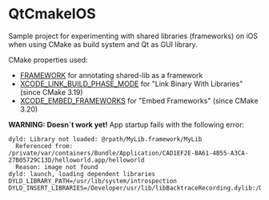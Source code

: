 # QtCmakeIOS

Sample project for experimenting with shared libraries (frameworks) on iOS when using CMake as build system and Qt as GUI library.

CMake properties used:
* [FRAMEWORK](https://cmake.org/cmake/help/latest/prop_tgt/FRAMEWORK.html) for annotating shared-lib as a framework
* [XCODE_LINK_BUILD_PHASE_MODE](https://cmake.org/cmake/help/latest/prop_tgt/XCODE_LINK_BUILD_PHASE_MODE.html) for "Link Binary With Libraries" (since CMake 3.19)
* [XCODE_EMBED_FRAMEWORKS](https://cmake.org/cmake/help/latest/prop_tgt/XCODE_EMBED_type.html) for "Embed Frameworks" (since CMake 3.20)

**WARNING: Doesn`t work yet!** App startup fails with the following error:
```
dyld: Library not loaded: @rpath/MyLib.framework/MyLib
  Referenced from: /private/var/containers/Bundle/Application/CAD1EF2E-BA61-4B55-A3CA-27B05729C13D/helloworld.app/helloworld
  Reason: image not found
dyld: launch, loading dependent libraries
DYLD_LIBRARY_PATH=/usr/lib/system/introspection
DYLD_INSERT_LIBRARIES=/Developer/usr/lib/libBacktraceRecording.dylib:/Developer/usr/lib/libMainThreadChecker.dylib:/Developer/Library/PrivateFrameworks/DTDDISupport.framework/libViewDebuggerSupport.dylib:/Developer/Library/PrivateFrameworks/GPUTools.framework/libglInterpose.dylib:/usr/lib/libMTLCapture.dylib
```
